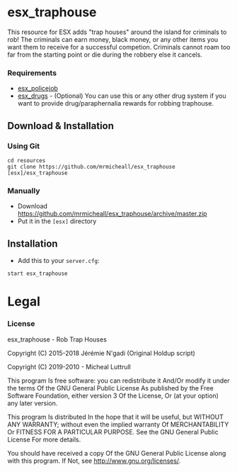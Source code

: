 # esx_traphouse
This resource for ESX adds "trap houses" around the island for criminals to rob! The criminals can earn money, black money, or any other items you want them to receive for a successful competion. Criminals cannot roam too far from the starting point or die during the robbery else it cancels.

### Requirements
- [esx_policejob](https://github.com/ESX-Org/esx_policejob)
- [esx_drugs](https://github.com/ESX-Org/esx_drugs) - (Optional) You can use this or any other drug system if you want to provide drug/paraphernalia rewards for robbing traphouse.

## Download & Installation

### Using Git
```
cd resources
git clone https://github.com/mrmicheall/esx_traphouse [esx]/esx_traphouse
```

### Manually
- Download https://github.com/mrmicheall/esx_traphouse/archive/master.zip
- Put it in the `[esx]` directory

## Installation
- Add this to your `server.cfg`:

```
start esx_traphouse
```

# Legal
### License
esx_traphouse - Rob Trap Houses

Copyright (C) 2015-2018 Jérémie N'gadi (Original Holdup script)

Copyright (C) 2019-2010 - Micheal Luttrull

This program Is free software: you can redistribute it And/Or modify it under the terms Of the GNU General Public License As published by the Free Software Foundation, either version 3 Of the License, Or (at your option) any later version.

This program Is distributed In the hope that it will be useful, but WITHOUT ANY WARRANTY; without even the implied warranty Of MERCHANTABILITY Or FITNESS FOR A PARTICULAR PURPOSE. See the GNU General Public License For more details.

You should have received a copy Of the GNU General Public License along with this program. If Not, see http://www.gnu.org/licenses/.
